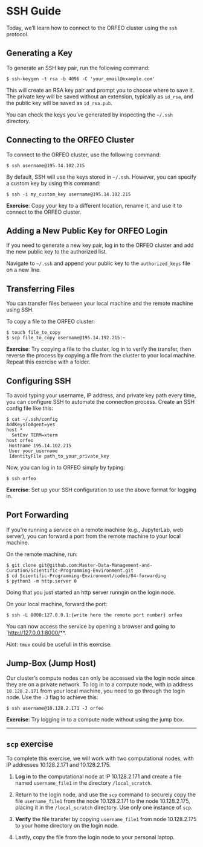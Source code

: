 # SSH Guide

Today, we’ll learn how to connect to the ORFEO cluster using the `ssh` protocol.

## Generating a Key

To generate an SSH key pair, run the following command:

```
$ ssh-keygen -t rsa -b 4096 -C 'your_email@example.com'
```

This will create an RSA key pair and prompt you to choose where to save it. The private key will be saved without an extension, typically as `id_rsa`, and the public key will be saved as `id_rsa.pub`.

You can check the keys you’ve generated by inspecting the `~/.ssh` directory.

## Connecting to the ORFEO Cluster

To connect to the ORFEO cluster, use the following command:

```
$ ssh username@195.14.102.215
```

By default, SSH will use the keys stored in `~/.ssh`. However, you can specify a custom key by using this command:

```
$ ssh -i my_custom_key username@195.14.102.215
```

**Exercise**: Copy your key to a different location, rename it, and use it to connect to the ORFEO cluster.

## Adding a New Public Key for ORFEO Login

If you need to generate a new key pair, log in to the ORFEO cluster and add the new public key to the authorized list.

Navigate to `~/.ssh` and append your public key to the `authorized_keys` file on a new line.

## Transferring Files

You can transfer files between your local machine and the remote machine using SSH.

To copy a file to the ORFEO cluster:

```
$ touch file_to_copy
$ scp file_to_copy username@195.14.192.215:~
```

**Exercise**: Try copying a file to the cluster, log in to verify the transfer, then reverse the process by copying a file from the cluster to your local machine. Repeat this exercise with a folder.

## Configuring SSH

To avoid typing your username, IP address, and private key path every time, you can configure SSH to automate the connection process. Create an SSH config file like this:

```
$ cat ~/.ssh/config
AddKeysToAgent=yes
host *
  SetEnv TERM=xterm
host orfeo
 Hostname 195.14.102.215
 User your_username
 IdentityFile path_to_your_private_key
```

Now, you can log in to ORFEO simply by typing:

```
$ ssh orfeo
```

**Exercise**: Set up your SSH configuration to use the above format for logging in.

## Port Forwarding

If you're running a service on a remote machine (e.g., JupyterLab, web server), you can forward a port from the remote machine to your local machine.

On the remote machine, run:

```
$ git clone git@github.com:Master-Data-Management-and-Curation/Scientific-Programming-Environment.git
$ cd Scientific-Programming-Environment/codes/04-forwarding
$ python3 -m http.server 0
```
Doing that you just started an http server runngin on the login node.

On your local machine, forward the port:

```
$ ssh -L 8000:127.0.0.1:{write here the remote port number} orfeo
```

You can now access the service by opening a browser and going to `http://127.0.0.1:8000/**.

*Hint*: `tmux` could be usefull in this exercise.

## Jump-Box (Jump Host)

Our cluster’s compute nodes can only be accessed via the login node since they are on a private network. To log in to a compute node, with ip address `10.128.2.171` from your local machine, you need to go through the login node. Use the `-J` flag to achieve this:

```
$ ssh username@10.128.2.171 -J orfeo
```

**Exercise**: Try logging in to a compute node without using the jump box.

--- 

## `scp` exercise 

To complete this exercise, we will work with two computational nodes, with IP addresses 10.128.2.171 and 10.128.2.175.

1. **Log in** to the computational node at IP 10.128.2.171 and create a file named `username_file1` in the directory `/local_scratch`.

2. Return to the login node, and use the `scp` command to securely copy the file `username_file1` from the node 10.128.2.171 to the node 10.128.2.175, placing it in the `/local_scratch` directory. Use only one instance of `scp`.

3. **Verify** the file transfer by copying `username_file1` from node 10.128.2.175 to your home directory on the login node.

4. Lastly, copy the file from the login node to your personal laptop.

